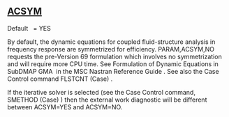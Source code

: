 ## [ACSYM](https://nexus.hexagon.com/documentationcenter/bundle/MSC_Nastran_2022.4/page/Nastran_Combined_Book/qrg/parameters/TOC.ACSYM.xhtml)

Default    = YES

By default, the dynamic equations for coupled fluid-structure analysis in frequency response are symmetrized for efficiency. PARAM,ACSYM,NO requests the pre-Version 69 formulation which involves no symmetrization and will require more CPU time. See  Formulation of Dynamic Equations in SubDMAP GMA  in the  MSC Nastran Reference Guide . See also the Case Control command  FLSTCNT   (Case) .

If the iterative solver is selected (see the Case Control command,  SMETHOD   (Case) ) then the external work diagnostic will be different between ACSYM=YES and ACSYM=NO.

